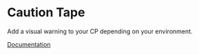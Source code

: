 # Caution Tape

Add a visual warning to your CP depending on your environment.

[Documentation](http://pixelfear.com/blog/caution-tape-ee-accessory)